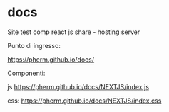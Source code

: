 # docs
Site test comp react js share - hosting server


Punto di ingresso:

https://pherm.github.io/docs/

Componenti:

js
https://pherm.github.io/docs/NEXTJS/index.js

css:
https://pherm.github.io/docs/NEXTJS/index.css

